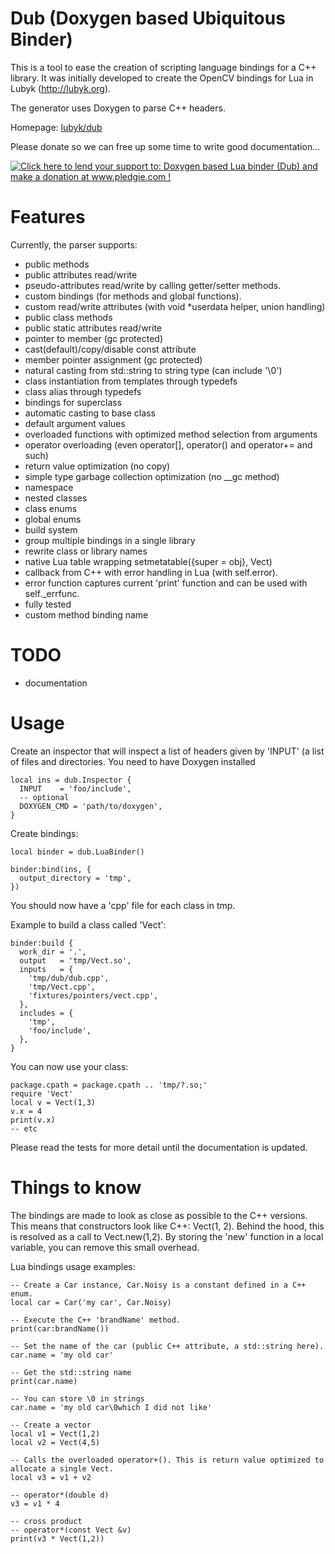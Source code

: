 # Dub (Doxygen based Ubiquitous Binder)

This is a tool to ease the creation of scripting language bindings for a C++ library.
It was initially developed to create the OpenCV bindings for Lua in Lubyk (http://lubyk.org).

The generator uses Doxygen to parse C++ headers.

Homepage: [lubyk/dub](http://lubyk.org/en/project311.html)

Please donate so we can free up some time to write good documentation...

[![Click here to lend your support to: Doxygen based Lua binder (Dub) and make a donation at www.pledgie.com !](https://www.pledgie.com/campaigns/17041.png?skin_name=chrome)](http://www.pledgie.com/campaigns/17041)


# Features

Currently, the parser supports:

* public methods
* public attributes read/write
* pseudo-attributes read/write by calling getter/setter methods.
* custom bindings (for methods and global functions).
* custom read/write attributes (with void *userdata helper, union handling)
* public class methods
* public static attributes read/write
* pointer to member (gc protected)
* cast(default)/copy/disable const attribute
* member pointer assignment (gc protected)
* natural casting from std::string to string type (can include '\0')
* class instantiation from templates through typedefs
* class alias through typedefs
* bindings for superclass
* automatic casting to base class
* default argument values
* overloaded functions with optimized method selection from arguments
* operator overloading (even operator[], operator() and operator+= and such)
* return value optimization (no copy)
* simple type garbage collection optimization (no __gc method)
* namespace
* nested classes
* class enums
* global enums
* build system
* group multiple bindings in a single library
* rewrite class or library names
* native Lua table wrapping setmetatable({super = obj}, Vect)
* callback from C++ with error handling in Lua (with self.error).
* error function captures current 'print' function and can be used with self._errfunc.
* fully tested
* custom method binding name

# TODO

* documentation

# Usage

Create an inspector that will inspect a list of headers given by 'INPUT' (a list
of files and directories. You need to have Doxygen installed

    local ins = dub.Inspector {
      INPUT    = 'foo/include',
      -- optional
      DOXYGEN_CMD = 'path/to/doxygen',
    }
  
Create bindings:

    local binder = dub.LuaBinder()
  
    binder:bind(ins, {
      output_directory = 'tmp',
    })
    
You should now have a 'cpp' file for each class in tmp.

Example to build a class called 'Vect':

    binder:build {
      work_dir = '.',
      output   = 'tmp/Vect.so',
      inputs   = {
        'tmp/dub/dub.cpp',
        'tmp/Vect.cpp',
        'fixtures/pointers/vect.cpp',
      },
      includes = {
        'tmp',
        'foo/include',
      },
    }     

You can now use your class:

    package.cpath = package.cpath .. 'tmp/?.so;'
    require 'Vect'
    local v = Vect(1,3)
    v.x = 4
    print(v.x)
    -- etc

Please read the tests for more detail until the documentation is updated.

# Things to know

The bindings are made to look as close as possible to the C++ versions. This means that constructors look like C++: Vect(1, 2). Behind the hood, this is resolved as a call to Vect.new(1,2). By storing the 'new' function in a local variable, you can remove this small overhead.

Lua bindings usage examples:

    -- Create a Car instance, Car.Noisy is a constant defined in a C++ enum.
    local car = Car('my car', Car.Noisy)
  
    -- Execute the C++ 'brandName' method.
    print(car:brandName())
  
    -- Set the name of the car (public C++ attribute, a std::string here).
    car.name = 'my old car'
  
    -- Get the std::string name
    print(car.name)
  
    -- You can store \0 in strings
    car.name = 'my old car\0which I did not like'
  
    -- Create a vector
    local v1 = Vect(1,2)
    local v2 = Vect(4,5)
  
    -- Calls the overloaded operator+(). This is return value optimized to allocate a single Vect.
    local v3 = v1 + v2
  
    -- operator*(double d)
    v3 = v1 * 4
  
    -- cross product
    -- operator*(const Vect &v)
    print(v3 * Vect(1,2))


